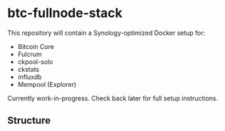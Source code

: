 # btc-fullnode-stack

This repository will contain a Synology-optimized Docker setup for:

- Bitcoin Core
- Fulcrum
- ckpool-solo
- ckstats
- influxdb
- Mempool (Explorer)

Currently work-in-progress. Check back later for full setup instructions.

## Structure

